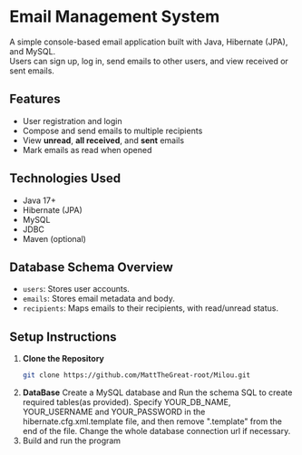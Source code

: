 # Email Management System

A simple console-based email application built with Java, Hibernate (JPA), and MySQL.  
Users can sign up, log in, send emails to other users, and view received or sent emails.

## Features

- User registration and login
- Compose and send emails to multiple recipients
- View **unread**, **all received**, and **sent** emails
- Mark emails as read when opened

## Technologies Used

- Java 17+
- Hibernate (JPA)
- MySQL
- JDBC
- Maven (optional)

## Database Schema Overview

- `users`: Stores user accounts.
- `emails`: Stores email metadata and body.
- `recipients`: Maps emails to their recipients, with read/unread status.

## Setup Instructions

1. **Clone the Repository**
   ```bash
   git clone https://github.com/MattTheGreat-root/Milou.git
2. **DataBase**
Create a MySQL database and Run the schema SQL to create required tables(as provided).
Specify YOUR_DB_NAME, YOUR_USERNAME and YOUR_PASSWORD in the hibernate.cfg.xml.template file, and then remove ".template" from the end of the file. Change the whole database connection url if necessary.
4. Build and run the program
